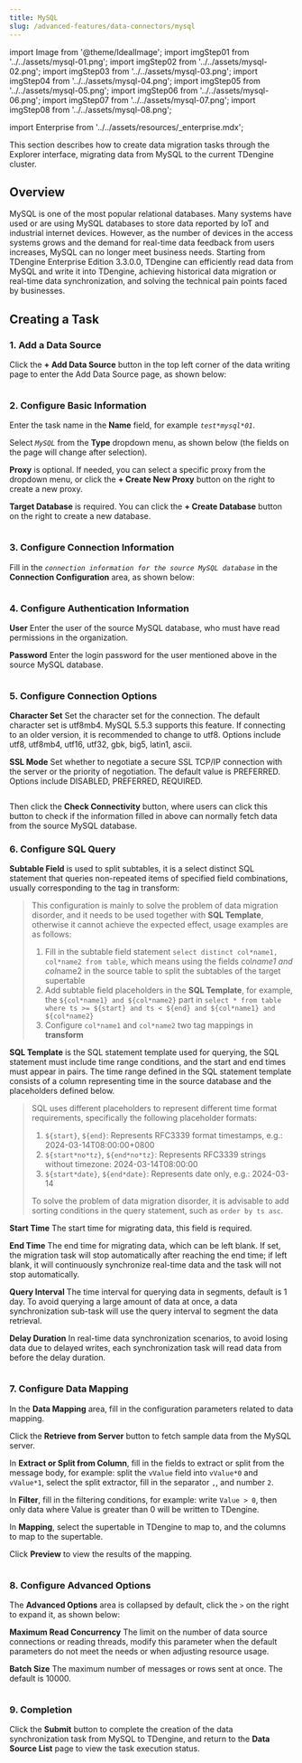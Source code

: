 ```yaml
---
title: MySQL
slug: /advanced-features/data-connectors/mysql
---
```


import Image from '@theme/IdealImage';
import imgStep01 from '../../assets/mysql-01.png';
import imgStep02 from '../../assets/mysql-02.png';
import imgStep03 from '../../assets/mysql-03.png';
import imgStep04 from '../../assets/mysql-04.png';
import imgStep05 from '../../assets/mysql-05.png';
import imgStep06 from '../../assets/mysql-06.png';
import imgStep07 from '../../assets/mysql-07.png';
import imgStep08 from '../../assets/mysql-08.png';

import Enterprise from '../../assets/resources/_enterprise.mdx';

<Enterprise/>

This section describes how to create data migration tasks through the Explorer interface, migrating data from MySQL to the current TDengine cluster.

## Overview

MySQL is one of the most popular relational databases. Many systems have used or are using MySQL databases to store data reported by IoT and industrial internet devices. However, as the number of devices in the access systems grows and the demand for real-time data feedback from users increases, MySQL can no longer meet business needs. Starting from TDengine Enterprise Edition 3.3.0.0, TDengine can efficiently read data from MySQL and write it into TDengine, achieving historical data migration or real-time data synchronization, and solving the technical pain points faced by businesses.

## Creating a Task

### 1. Add a Data Source

Click the **+ Add Data Source** button in the top left corner of the data writing page to enter the Add Data Source page, as shown below:

<figure>
<Image img={imgStep01} alt=""/>
</figure>

### 2. Configure Basic Information

Enter the task name in the **Name** field, for example *`test*mysql*01`*.

Select *`MySQL`* from the **Type** dropdown menu, as shown below (the fields on the page will change after selection).

**Proxy** is optional. If needed, you can select a specific proxy from the dropdown menu, or click the **+ Create New Proxy** button on the right to create a new proxy.

**Target Database** is required. You can click the **+ Create Database** button on the right to create a new database.

<figure>
<Image img={imgStep02} alt=""/>
</figure>

### 3. Configure Connection Information

Fill in the *`connection information for the source MySQL database`* in the **Connection Configuration** area, as shown below:

<figure>
<Image img={imgStep03} alt=""/>
</figure>

### 4. Configure Authentication Information

**User** Enter the user of the source MySQL database, who must have read permissions in the organization.

**Password** Enter the login password for the user mentioned above in the source MySQL database.

<figure>
<Image img={imgStep04} alt=""/>
</figure>

### 5. Configure Connection Options

**Character Set** Set the character set for the connection. The default character set is utf8mb4. MySQL 5.5.3 supports this feature. If connecting to an older version, it is recommended to change to utf8.
Options include utf8, utf8mb4, utf16, utf32, gbk, big5, latin1, ascii.

**SSL Mode** Set whether to negotiate a secure SSL TCP/IP connection with the server or the priority of negotiation. The default value is PREFERRED. Options include DISABLED, PREFERRED, REQUIRED.

<figure>
<Image img={imgStep05} alt=""/>
</figure>

Then click the **Check Connectivity** button, where users can click this button to check if the information filled in above can normally fetch data from the source MySQL database.

### 6. Configure SQL Query

**Subtable Field** is used to split subtables, it is a select distinct SQL statement that queries non-repeated items of specified field combinations, usually corresponding to the tag in transform:
> This configuration is mainly to solve the problem of data migration disorder, and it needs to be used together with **SQL Template**, otherwise it cannot achieve the expected effect, usage examples are as follows:
>
> 1. Fill in the subtable field statement `select distinct col*name1, col*name2 from table`, which means using the fields col*name1 and col*name2 in the source table to split the subtables of the target supertable
> 2. Add subtable field placeholders in the **SQL Template**, for example, the `${col*name1} and ${col*name2}` part in `select * from table where ts >= ${start} and ts < ${end} and ${col*name1} and ${col*name2}`
> 3. Configure `col*name1` and `col*name2` two tag mappings in **transform**

**SQL Template** is the SQL statement template used for querying, the SQL statement must include time range conditions, and the start and end times must appear in pairs. The time range defined in the SQL statement template consists of a column representing time in the source database and the placeholders defined below.
> SQL uses different placeholders to represent different time format requirements, specifically the following placeholder formats:
>
> 1. `${start}`, `${end}`: Represents RFC3339 format timestamps, e.g.: 2024-03-14T08:00:00+0800
> 2. `${start*no*tz}`, `${end*no*tz}`: Represents RFC3339 strings without timezone: 2024-03-14T08:00:00
> 3. `${start*date}`, `${end*date}`: Represents date only, e.g.: 2024-03-14
>
> To solve the problem of data migration disorder, it is advisable to add sorting conditions in the query statement, such as `order by ts asc`.

**Start Time** The start time for migrating data, this field is required.

**End Time** The end time for migrating data, which can be left blank. If set, the migration task will stop automatically after reaching the end time; if left blank, it will continuously synchronize real-time data and the task will not stop automatically.

**Query Interval** The time interval for querying data in segments, default is 1 day. To avoid querying a large amount of data at once, a data synchronization sub-task will use the query interval to segment the data retrieval.

**Delay Duration** In real-time data synchronization scenarios, to avoid losing data due to delayed writes, each synchronization task will read data from before the delay duration.

<figure>
<Image img={imgStep06} alt=""/>
</figure>

### 7. Configure Data Mapping

In the **Data Mapping** area, fill in the configuration parameters related to data mapping.

Click the **Retrieve from Server** button to fetch sample data from the MySQL server.

In **Extract or Split from Column**, fill in the fields to extract or split from the message body, for example: split the `vValue` field into `vValue*0` and `vValue*1`, select the split extractor, fill in the separator `,`, and number `2`.

In **Filter**, fill in the filtering conditions, for example: write `Value > 0`, then only data where Value is greater than 0 will be written to TDengine.

In **Mapping**, select the supertable in TDengine to map to, and the columns to map to the supertable.

Click **Preview** to view the results of the mapping.

<figure>
<Image img={imgStep07} alt=""/>
</figure>

### 8. Configure Advanced Options

The **Advanced Options** area is collapsed by default, click the `>` on the right to expand it, as shown below:

**Maximum Read Concurrency** The limit on the number of data source connections or reading threads, modify this parameter when the default parameters do not meet the needs or when adjusting resource usage.

**Batch Size** The maximum number of messages or rows sent at once. The default is 10000.

<figure>
<Image img={imgStep08} alt=""/>
</figure>

### 9. Completion

Click the **Submit** button to complete the creation of the data synchronization task from MySQL to TDengine, and return to the **Data Source List** page to view the task execution status.
